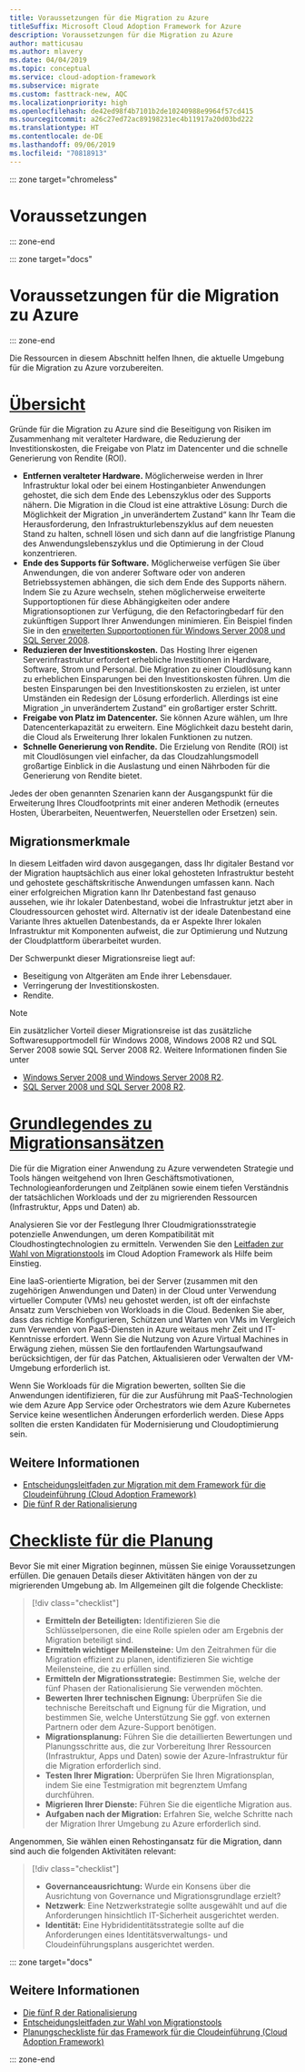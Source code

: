 ```yaml
---
title: Voraussetzungen für die Migration zu Azure
titleSuffix: Microsoft Cloud Adoption Framework for Azure
description: Voraussetzungen für die Migration zu Azure
author: matticusau
ms.author: mlavery
ms.date: 04/04/2019
ms.topic: conceptual
ms.service: cloud-adoption-framework
ms.subservice: migrate
ms.custom: fasttrack-new, AQC
ms.localizationpriority: high
ms.openlocfilehash: de42ed98f4b7101b2de10240988e9964f57cd415
ms.sourcegitcommit: a26c27ed72ac89198231ec4b11917a20d03bd222
ms.translationtype: HT
ms.contentlocale: de-DE
ms.lasthandoff: 09/06/2019
ms.locfileid: "70818913"
---
```

::: zone target="chromeless"

# <a name="prerequisites"></a>Voraussetzungen

::: zone-end

::: zone target="docs"

# <a name="prerequisites-for-migrating-to-azure"></a>Voraussetzungen für die Migration zu Azure

::: zone-end

Die Ressourcen in diesem Abschnitt helfen Ihnen, die aktuelle Umgebung für die Migration zu Azure vorzubereiten.

# <a name="overviewtaboverview"></a>[Übersicht](#tab/Overview)

Gründe für die Migration zu Azure sind die Beseitigung von Risiken im Zusammenhang mit veralteter Hardware, die Reduzierung der Investitionskosten, die Freigabe von Platz im Datencenter und die schnelle Generierung von Rendite (ROI).

- **Entfernen veralteter Hardware.** Möglicherweise werden in Ihrer Infrastruktur lokal oder bei einem Hostinganbieter Anwendungen gehostet, die sich dem Ende des Lebenszyklus oder des Supports nähern. Die Migration in die Cloud ist eine attraktive Lösung: Durch die Möglichkeit der Migration „in unverändertem Zustand“ kann Ihr Team die Herausforderung, den Infrastrukturlebenszyklus auf dem neuesten Stand zu halten, schnell lösen und sich dann auf die langfristige Planung des Anwendungslebenszyklus und die Optimierung in der Cloud konzentrieren.
- **Ende des Supports für Software.** Möglicherweise verfügen Sie über Anwendungen, die von anderer Software oder von anderen Betriebssystemen abhängen, die sich dem Ende des Supports nähern. Indem Sie zu Azure wechseln, stehen möglicherweise erweiterte Supportoptionen für diese Abhängigkeiten oder andere Migrationsoptionen zur Verfügung, die den Refactoringbedarf für den zukünftigen Support Ihrer Anwendungen minimieren. Ein Beispiel finden Sie in den [erweiterten Supportoptionen für Windows Server 2008 und SQL Server 2008](https://azure.microsoft.com/blog/announcing-new-options-for-sql-server-2008-and-windows-server-2008-end-of-support).
- **Reduzieren der Investitionskosten.** Das Hosting Ihrer eigenen Serverinfrastruktur erfordert erhebliche Investitionen in Hardware, Software, Strom und Personal. Die Migration zu einer Cloudlösung kann zu erheblichen Einsparungen bei den Investitionskosten führen. Um die besten Einsparungen bei den Investitionskosten zu erzielen, ist unter Umständen ein Redesign der Lösung erforderlich. Allerdings ist eine Migration „in unverändertem Zustand“ ein großartiger erster Schritt.
- **Freigabe von Platz im Datencenter.** Sie können Azure wählen, um Ihre Datencenterkapazität zu erweitern. Eine Möglichkeit dazu besteht darin, die Cloud als Erweiterung Ihrer lokalen Funktionen zu nutzen.
- **Schnelle Generierung von Rendite.** Die Erzielung von Rendite (ROI) ist mit Cloudlösungen viel einfacher, da das Cloudzahlungsmodell großartige Einblick in die Auslastung und einen Nährboden für die Generierung von Rendite bietet.

Jedes der oben genannten Szenarien kann der Ausgangspunkt für die Erweiterung Ihres Cloudfootprints mit einer anderen Methodik (erneutes Hosten, Überarbeiten, Neuentwerfen, Neuerstellen oder Ersetzen) sein.

## <a name="migration-characteristics"></a>Migrationsmerkmale

In diesem Leitfaden wird davon ausgegangen, dass Ihr digitaler Bestand vor der Migration hauptsächlich aus einer lokal gehosteten Infrastruktur besteht und gehostete geschäftskritische Anwendungen umfassen kann. Nach einer erfolgreichen Migration kann Ihr Datenbestand fast genauso aussehen, wie ihr lokaler Datenbestand, wobei die Infrastruktur jetzt aber in Cloudressourcen gehostet wird. Alternativ ist der ideale Datenbestand eine Variante Ihres aktuellen Datenbestands, da er Aspekte Ihrer lokalen Infrastruktur mit Komponenten aufweist, die zur Optimierung und Nutzung der Cloudplattform überarbeitet wurden.

Der Schwerpunkt dieser Migrationsreise liegt auf:

- Beseitigung von Altgeräten am Ende ihrer Lebensdauer.
- Verringerung der Investitionskosten.
- Rendite.

> [!NOTE]
> Ein zusätzlicher Vorteil dieser Migrationsreise ist das zusätzliche Softwaresupportmodell für Windows 2008, Windows 2008 R2 und SQL Server 2008 sowie SQL Server 2008 R2. Weitere Informationen finden Sie unter
>
> - [Windows Server 2008 und Windows Server 2008 R2](https://www.microsoft.com/cloud-platform/windows-server-2008).
> - [SQL Server 2008 und SQL Server 2008 R2](https://www.microsoft.com/sql-server/sql-server-2008).

# <a name="understand-migration-approachestabapproach"></a>[Grundlegendes zu Migrationsansätzen](#tab/Approach)

Die für die Migration einer Anwendung zu Azure verwendeten Strategie und Tools hängen weitgehend von Ihren Geschäftsmotivationen, Technologieanforderungen und Zeitplänen sowie einem tiefen Verständnis der tatsächlichen Workloads und der zu migrierenden Ressourcen (Infrastruktur, Apps und Daten) ab.

Analysieren Sie vor der Festlegung Ihrer Cloudmigrationsstrategie potenzielle Anwendungen, um deren Kompatibilität mit Cloudhostingtechnologien zu ermitteln. Verwenden Sie den [Leitfaden zur Wahl von Migrationstools](../../decision-guides/migrate-decision-guide/index.md) im Cloud Adoption Framework als Hilfe beim Einstieg.

Eine IaaS-orientierte Migration, bei der Server (zusammen mit den zugehörigen Anwendungen und Daten) in der Cloud unter Verwendung virtueller Computer (VMs) neu gehostet werden, ist oft der einfachste Ansatz zum Verschieben von Workloads in die Cloud. Bedenken Sie aber, dass das richtige Konfigurieren, Schützen und Warten von VMs im Vergleich zum Verwenden von PaaS-Diensten in Azure weitaus mehr Zeit und IT-Kenntnisse erfordert. Wenn Sie die Nutzung von Azure Virtual Machines in Erwägung ziehen, müssen Sie den fortlaufenden Wartungsaufwand berücksichtigen, der für das Patchen, Aktualisieren oder Verwalten der VM-Umgebung erforderlich ist.

Wenn Sie Workloads für die Migration bewerten, sollten Sie die Anwendungen identifizieren, für die zur Ausführung mit PaaS-Technologien wie dem Azure App Service oder Orchestrators wie dem Azure Kubernetes Service keine wesentlichen Änderungen erforderlich werden. Diese Apps sollten die ersten Kandidaten für Modernisierung und Cloudoptimierung sein.

## <a name="learn-more"></a>Weitere Informationen

- [Entscheidungsleitfaden zur Migration mit dem Framework für die Cloudeinführung (Cloud Adoption Framework)](../../decision-guides/migrate-decision-guide/index.md)
- [Die fünf R der Rationalisierung](../../digital-estate/5-rs-of-rationalization.md)

# <a name="planning-checklisttabchecklist"></a>[Checkliste für die Planung](#tab/Checklist)

Bevor Sie mit einer Migration beginnen, müssen Sie einige Voraussetzungen erfüllen. Die genauen Details dieser Aktivitäten hängen von der zu migrierenden Umgebung ab. Im Allgemeinen gilt die folgende Checkliste:

> [!div class="checklist"]
>
> - **Ermitteln der Beteiligten:** Identifizieren Sie die Schlüsselpersonen, die eine Rolle spielen oder am Ergebnis der Migration beteiligt sind.
> - **Ermitteln wichtiger Meilensteine:** Um den Zeitrahmen für die Migration effizient zu planen, identifizieren Sie wichtige Meilensteine, die zu erfüllen sind.
> - **Ermitteln der Migrationsstrategie:** Bestimmen Sie, welche der fünf Phasen der Rationalisierung Sie verwenden möchten.
> - **Bewerten Ihrer technischen Eignung:** Überprüfen Sie die technische Bereitschaft und Eignung für die Migration, und bestimmen Sie, welche Unterstützung Sie ggf. von externen Partnern oder dem Azure-Support benötigen.
> - **Migrationsplanung:** Führen Sie die detaillierten Bewertungen und Planungsschritte aus, die zur Vorbereitung Ihrer Ressourcen (Infrastruktur, Apps und Daten) sowie der Azure-Infrastruktur für die Migration erforderlich sind.
> - **Testen Ihrer Migration:** Überprüfen Sie Ihren Migrationsplan, indem Sie eine Testmigration mit begrenztem Umfang durchführen.
> - **Migrieren Ihrer Dienste:** Führen Sie die eigentliche Migration aus.
> - **Aufgaben nach der Migration:** Erfahren Sie, welche Schritte nach der Migration Ihrer Umgebung zu Azure erforderlich sind.

Angenommen, Sie wählen einen Rehostingansatz für die Migration, dann sind auch die folgenden Aktivitäten relevant:

> [!div class="checklist"]
>
> - **Governanceausrichtung:** Wurde ein Konsens über die Ausrichtung von Governance und Migrationsgrundlage erzielt?
> - **Netzwerk**: Eine Netzwerkstrategie sollte ausgewählt und auf die Anforderungen hinsichtlich IT-Sicherheit ausgerichtet werden.
> - **Identität:** Eine Hybrididentitätsstrategie sollte auf die Anforderungen eines Identitätsverwaltungs- und Cloudeinführungsplans ausgerichtet werden.

::: zone target="docs"

<!-- markdownlint-disable MD024 -->

## <a name="learn-more"></a>Weitere Informationen

- [Die fünf R der Rationalisierung](../../digital-estate/5-rs-of-rationalization.md)
- [Entscheidungsleitfaden zur Wahl von Migrationstools](../../decision-guides/migrate-decision-guide/index.md)
- [Planungscheckliste für das Framework für die Cloudeinführung (Cloud Adoption Framework)](../migration-considerations/prerequisites/planning-checklist.md)

::: zone-end
